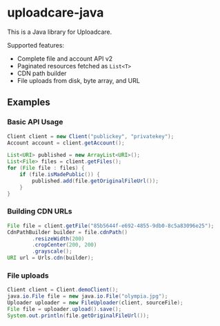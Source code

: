 uploadcare-java
===============

This is a Java library for Uploadcare.

Supported features:

- Complete file and account API v2
- Paginated resources fetched as `List<T>`
- CDN path builder
- File uploads from disk, byte array, and URL

## Examples

### Basic API Usage

```java
Client client = new Client("publickey", "privatekey");
Account account = client.getAccount();

List<URI> published = new ArrayList<URI>();
List<File> files = client.getFiles();
for (File file : files) {
    if (file.isMadePublic()) {
        published.add(file.getOriginalFileUrl());
    }
}
```

### Building CDN URLs

```java
File file = client.getFile("85b5644f-e692-4855-9db0-8c5a83096e25");
CdnPathBuilder builder = file.cdnPath()
        .resizeWidth(200)
        .cropCenter(200, 200)
        .grayscale();
URI url = Urls.cdn(builder);
```

### File uploads

```java
Client client = Client.demoClient();
java.io.File file = new java.io.File("olympia.jpg");
Uploader uploader = new FileUploader(client, sourceFile);
File file = uploader.upload().save();
System.out.println(file.getOriginalFileUrl());
```
